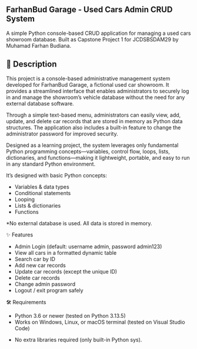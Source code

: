 ## FarhanBud Garage - Used Cars Admin CRUD System

   A simple Python console-based CRUD application for managing a used cars showroom database.
   Built as Capstone Project 1 for JCDSBSDAM29 by Muhamad Farhan Budiana.

## 📖 Description

This project is a console-based administrative management system developed for FarhanBud Garage, a fictional used car showroom. It provides a streamlined interface that enables administrators to securely log in and manage the showroom’s vehicle database without the need for any external database software.

Through a simple text-based menu, administrators can easily view, add, update, and delete car records that are stored in memory as Python data structures. The application also includes a built-in feature to change the administrator password for improved security.

Designed as a learning project, the system leverages only fundamental Python programming concepts—variables, control flow, loops, lists, dictionaries, and functions—making it lightweight, portable, and easy to run in any standard Python environment.

It’s designed with basic Python concepts: 

- Variables & data types
- Conditional statements
- Looping
- Lists & dictionaries
- Functions

*No external database is used. All data is stored in memory.

✨ Features

- Admin Login (default: username admin, password admin123)
- View all cars in a formatted dynamic table
- Search car by ID
- Add new car records
- Update car records (except the unique ID)
- Delete car records
- Change admin password
- Logout / exit program safely


🛠️ Requirements

- Python 3.6 or newer (tested on Python 3.13.5)
- Works on Windows, Linux, or macOS terminal (tested on Visual Studio Code)

* No extra libraries required (only built-in Python sys).



